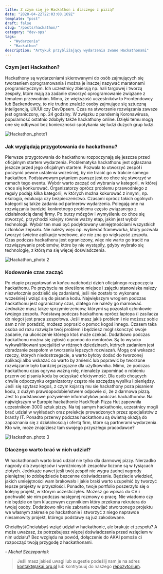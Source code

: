 ```yaml
---
title: Z czym się je Hackathon i dlaczego z pizzą?
date: "2020-04-22T22:03:00.169Z"
template: "post"
draft: false
slug: "/posts/hackathon/"
category: "dev-ops"
tags:
  - "Wydarzenia"
  - "Hackathon"
description: "Artykuł przybliżający wydarzenia zwane Hackathonami"
---
```


### Czym jest Hackathon?
Hackathony są wydarzeniami skierowanymi do osób zajmujących się tworzeniem oprogramowania i można je inaczej nazywać maratonami programistycznym. Ich uczestnicy zbierają np. hali targowej i tworzą zespoły, które mają za zadanie stworzyć oprogramowanie związane z   tematem przewodnim. Mimo, że większość uczestników to Frontendowcy lub Backendowcy, to nie trudno znaleźć osoby zajmujące się sztuczną inteligencją, UX/UI czy DevOpsem. Czas na stworzenie rozwiązania zawsze jest ograniczony, np. 24 godziny. W związku z pandemią Koronawirusa, popularność ostatnio zdobyły także hackathony online. Dzięki temu mogą one się odbywać bez konieczności spotykania się ludzi dużych grup ludzi.

![Hackathon_photo1](/media/HackYeah2017.jpg)

### Jak wyglądają przygotowania do hackathonu?
Pierwsze przygotowania do hackathonu rozpoczynają się jeszcze przed oficjalnym startem wydarzenia. Problematyka hackathonu jest ogłaszana  jeszcze przed jego oficjalnym startem. Pozwala to utworzyć zespół i poczynić pewne ustalenia wcześniej, by nie tracić go w trakcie samego hackathon. Podstawowym pytaniem zawsze jest co chce się stworzyć w ramach tego eventu. Wybór warto zacząć od wybrania w kategorii, w której chce się konkurować. Organizatorzy oprócz problemu przewodniego z reguły podają kilka kategorii, w których można kokurować z innymi, np. ekologia, edukacja czy bezpieczeństwo. Czasami oprócz takich ogólnych kategorii są także zadania od partnerów wydarzenia. Polegają one na rozwiązaniu bardziej konkretnego problemu często związanego z działalnością danej firmy. Po burzy mózgów i wymyśleniu co chce się stworzyć, przychodzi kolejny równie ważny etap, jakim jest wybór technologii. Wybór ten musi być podyktowany umiejętnościami wszystkich członków zepsołu. Nie należy więc np. wybierać frameworka, który pozwala tworzyć świetne aplikacje weebowe, ale nie zna go większość zespołu. Czas podczas hackathonu jest ograniczony, więc nie warto go tracić na rozwiązywanie problemów, które by nie wystąpiły, gdyby wybrało się technologię, z którą ma się więcej doświadczenia.


![Hackathon_photo 2](/media/HackYeah2019_1.jpg)

### Kodowanie czas zacząć
Po etapie przygotowań w końcu nadchodzi dzień oficjalnego rozpoczęcia hackathonu. Po przybyciu na określone miejsce i zajęciu stanowiska należy niezwłocznie podzielić się zadaniami, jeśli nie zostało to wykonane wcześniej i wziąć się do pisania kodu. Największym wrogiem podczas hackathonu jest ograniczony czas, dlatego nie należy go marnować. Jednakże masz także sprzymierzeńców, którymi są pozostali członkowie twojego zespołu. Podstawą podczas hackathonu oprócz laptopa (i zasilacza do niego) jest praca zespołowa. Jeśli masz jakiś problem i nie możesz sobie sam z nim poradzić, możesz poprosić o pomoc kogoś innego. Czasem taka osoba od razu rozwiąże twój problem i będziesz mógł skonczyć swoje zadanie, na ukończenie którego ktoś może czekać. Dodatkowo podczas hackathonu można się zgłosić o pomoc do mentorów. Są to wysoko wykwalifikowani specjaliści w różnych dziedzinach, których zadaniem jest doradzanie zespołom w tworzeniu lepszych rozwiazań. Mogą oni wskazać rzeczy, których niedostrzegacie, a warto byłoby dodać do tworzonej aplikacji albo wskazać co warto by zmienić lub poprawić by tworzone rozwiązanie było bardziej przyjazne dla użytkownika. Mimo, że podczas hackathonu czas ogrywa ważną rolę, nienależy zapominać o robieniu przerw od pisania kodu by odzyskać efektywność. Dla osób chcących chwile odpoczynku organizatorzy często nie szczędzą wysiłku i pieniędzy. Jeśli się spytasz kogoś, z czym kojarzą mu sie hackathony poza pisaniem kodu, z dużym prawdopodobieństwem odpowie ci, że z darmowa pizzą. Jest to podstawowe pożywienie informatyków podczas hackathonów. Na największym w Europie hackathonie HackYeah Pizza Hut zapewniła uczestnikom 3000 sztuk pizzy. Na tej samym hackathonie, uczestnicy mogli brać udział w wykładach oraz prelekcje prowadzonych przez specjalistów z branży IT. Ponadto przerwy podczas hackathonu są świetną okazją do zapoznania się z działalnością i ofertą firm, które są partnerami wydarzenia. Kto wie, może znajdziesz tam swojego przyszłego pracodawce?

![Hackathon_photo 3](/media/HackYeah2019_2.jpg)


### Dlaczego warto brać w nich udział?
W hackathonach warto brać udział nie tylko dla darmowej pizzy. Nierzadko nagrody dla zwycięzców i wyróżnionych zespołów liczone są w tysiącach złotych. Jednkaże nawet jeśli twój zespół nie wygra żadnej nagrody pieniężnej to zdobędziecie bezcenne doświadczenie. Będziecie wiedzieć, jakich umiejętności wam brakowało i jakie braki warto uzupełnić by tworzyć lepsze projekty w przyszłości. Ponadto, twoje portfolio poszerzyło się o kolejny projekt, w którym uczesticzyłeś. Możesz go wpisać do CV i pochwalić sie nim podczas następnej rozmowy o pracę. Nie wiadomo czy nie będzie on tym kluczowym czynnikiem który przekona rekrutera do twojej osoby. Dodatkowo nikt nie zabrania rozwijać stworzonego projektu we własnym zakresie po hackathonie i stworzyć z niego naprawde niesamowity projekt, którego podstawy są już zakodowane.

Chciałbyś/Chciałabyś wziąć udział w hackathonie, ale brakuje ci zespołu? A może uważasz, że potrzebujesz więcej doświadczenia przed wzięciem w nim udziału? Bez względu na powód, dołączenie do AKAI pomoże ci rozpocząć twoją przygodę z hackathonami.


*- Michał Szczepaniak*

> Jeśli masz jakieś uwagi lub sugestie podeślij nam je na adres [kontakt@akai.org.pl](mailto:kontakt@akai.org.pl) lub kontrybuuj do naszego [repozytorium](https://github.com/akai-org/blog).
